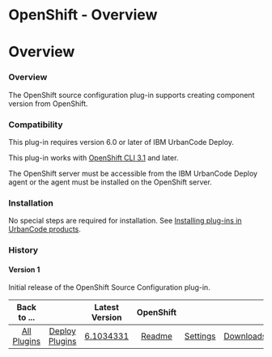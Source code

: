 
OpenShift - Overview
====================

# Overview



### Overview




 


The OpenShift source configuration plug-in supports creating component version from OpenShift.



### Compatibility


This plug-in requires version 6.0 or later of IBM UrbanCode Deploy.


This plug-in works with 
[OpenShift CLI 3.1](https://docs.openshift.com/enterprise/3.1/cli_reference/get_started_cli.html) and later.


The 
OpenShift server must be accessible from the IBM UrbanCode Deploy agent or the agent must be installed on the OpenShift 
server.


### Installation


No special steps are required for installation. See [Installing plug-ins in UrbanCode 
products](https://www.urbancode.com/resource/installing-plug-ins-in-urbancode-products/ "Installing plug-ins in 
UrbanCode products").


### History


#### Version 1


Initial release of the OpenShift Source Configuration plug-in.






|Back to ...||Latest Version|OpenShift |||
| :---: | :---: | :---: | :---: | :---: | :---: |
|[All Plugins](../../index.md)|[Deploy Plugins](../README.md)|[6.1034331](https://raw.githubusercontent.com/UrbanCode/IBM-UCD-PLUGINS/main/files/OpenShiftSourceConfig/OpenShiftSourceConfig-6.1034331.zip)|[Readme](README.md)|[Settings](settings.md)|[Downloads](downloads.md)|
